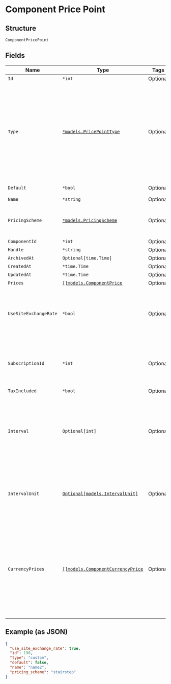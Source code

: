 
# Component Price Point

## Structure

`ComponentPricePoint`

## Fields

| Name | Type | Tags | Description |
|  --- | --- | --- | --- |
| `Id` | `*int` | Optional | - |
| `Type` | [`*models.PricePointType`](../../doc/models/price-point-type.md) | Optional | Price point type. We expose the following types:<br><br>1. **default**: a price point that is marked as a default price for a certain product.<br>2. **custom**: a custom price point.<br>3. **catalog**: a price point that is **not** marked as a default price for a certain product and is **not** a custom one. |
| `Default` | `*bool` | Optional | Note: Refer to type attribute instead |
| `Name` | `*string` | Optional | - |
| `PricingScheme` | [`*models.PricingScheme`](../../doc/models/pricing-scheme.md) | Optional | The identifier for the pricing scheme. See [Product Components](https://help.chargify.com/products/product-components.html) for an overview of pricing schemes. |
| `ComponentId` | `*int` | Optional | - |
| `Handle` | `*string` | Optional | - |
| `ArchivedAt` | `Optional[time.Time]` | Optional | - |
| `CreatedAt` | `*time.Time` | Optional | - |
| `UpdatedAt` | `*time.Time` | Optional | - |
| `Prices` | [`[]models.ComponentPrice`](../../doc/models/component-price.md) | Optional | - |
| `UseSiteExchangeRate` | `*bool` | Optional | Whether to use the site level exchange rate or define your own prices for each currency if you have multiple currencies defined on the site.<br>**Default**: `true` |
| `SubscriptionId` | `*int` | Optional | (only used for Custom Pricing - ie. when the price point's type is `custom`) The id of the subscription that the custom price point is for. |
| `TaxIncluded` | `*bool` | Optional | - |
| `Interval` | `Optional[int]` | Optional | The numerical interval. i.e. an interval of ‘30’ coupled with an interval_unit of day would mean this component price point would renew every 30 days. This property is only available for sites with Multifrequency enabled. |
| `IntervalUnit` | [`Optional[models.IntervalUnit]`](../../doc/models/interval-unit.md) | Optional | A string representing the interval unit for this component price point, either month or day. This property is only available for sites with Multifrequency enabled. |
| `CurrencyPrices` | [`[]models.ComponentCurrencyPrice`](../../doc/models/component-currency-price.md) | Optional | An array of currency pricing data is available when multiple currencies are defined for the site. It varies based on the use_site_exchange_rate setting for the price point. This parameter is present only in the response of read endpoints, after including the appropriate query parameter. |

## Example (as JSON)

```json
{
  "use_site_exchange_rate": true,
  "id": 190,
  "type": "custom",
  "default": false,
  "name": "name2",
  "pricing_scheme": "stairstep"
}
```

